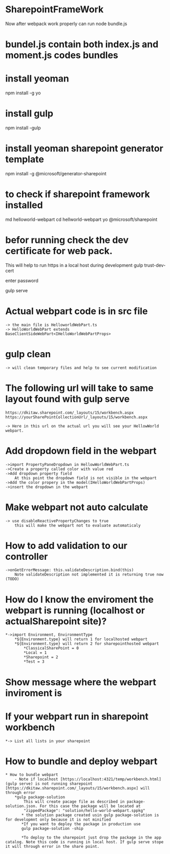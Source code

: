 # SharepointFrameWork
Now after webpack work properly can run 
node bundle.js

# bundel.js contain both index.js and moment.js codes bundles

# install yeoman
npm install -g yo

# install gulp
npm install -gulp

# install yeoman sharepoint generator template
npm install -g @microsoft/generator-sharepoint

# to check if sharepoint framework installed 
md helloworld-webpart
cd hellworld-webpart
yo @microsoft/sharepoint

# befor running check the dev certificate for web pack.
This will help to run https in a local host during development
gulp trust-dev-cert

enter password

gulp serve

# Actual webpart code is in src file
    -> the main file is HelloworldWebPart.ts
    -> HelloWorldWebPart extends BaseClientSideWebPart<IHelloWorldWebPartProps>

# gulp clean 
    -> will clean temporary files and help to see current modification

# The following url will take to same layout found with gulp serve
    https://dkitaw.sharepoint.com/_layouts/15/workbench.aspx
    https://yourSharePointCollectionUrl/_layouts/15/workbench.aspx

    -> Here in this url on the actual url you will see your HellowWorld webpart.

# Add dropdown field in the webpart
    ->import PropertyPaneDropdown in HellowWorldWebPart.ts
    ->Create a property called color with value red
    ->Add dropdown property field
        At this point the dropdown field is not visible in the webpart
    ->Add the color propery in the model(IHelloWorldWebPartProps)
    ->insert the dropdown in the webpart

# Make webpart not auto calculate
    -> use disableReactivePropertyChanges to true
        this will make the webpart not to evaluate automaticaly

# How to add validation to our controller
    ->onGetErrorMessage: this.validateDescription.bind(this)
        Note validateDescription not implemented it is returning true now (TODO)

# How do I know the enviroment the webpart is running (localhost or actualSharepoint site)?
    *->import Environment, EnvironmentType
        *${Environment.type} will return 1 for localhosted webpart
        *${Environment.type} will return 2 for sharepointhosted webpart
            *ClassicalSharePoint = 0
            *Local = 1
            *Sharepoint = 2
            *Test = 3

# Show message where the webpart inviroment is

# If your webpart run in sharepoint workbench
    *-> List all lists in your sharepoint

# How to bundle and deploy webpart
    * How to bundle webpart
        - Note if localhost [https://localhost:4321/temp/workbench.html] (gulp serve) is not running sharepoint [https://dkitaw.sharepoint.com/_layouts/15/workbench.aspx] will through error
        *gulp package-solution
            This will create pacage file as described in package-solution.json. For this case the package will be located at 
            "zippedPackage": "solution/hello-world-webpart.sppkg" 
           * the solution package created usin gulp package-solution is for developmnt only because it is not minified
           *If you want to deploy the package in production use
           gulp package-solution -ship

           *To deploy to the sharepoint just drop the package in the app catalog. Note this code is running in local host. If gulp serve stope it will through error in the share point.
           

